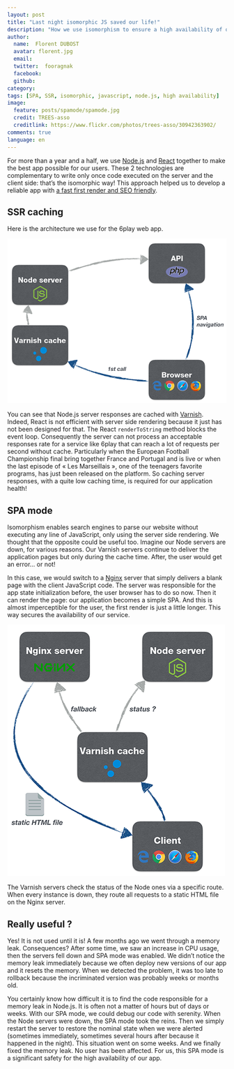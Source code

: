 ```yaml
---
layout: post
title: "Last night isomorphic JS saved our life!"
description: "How we use isomorphism to ensure a high availability of our app."
author:
  name:  Florent DUBOST
  avatar: florent.jpg
  email:
  twitter:  fooragnak
  facebook:
  github:
category:
tags: [SPA, SSR, isomorphic, javascript, node.js, high availability]
image:
  feature: posts/spamode/spamode.jpg
  credit: TREES-asso
  creditlink: https://www.flickr.com/photos/trees-asso/30942363902/
comments: true
language: en
---
```


For more than a year and a half, we use [Node.js](https://nodejs.org/en/) and [React](https://facebook.github.io/react/) together to make the best app possible for our users. These 2 technologies are complementary to write only once code executed on the server and the client side: that’s the isomorphic way! This approach helped us to develop a reliable app with [a fast first render and SEO friendly](/isomorphic-single-page-app-parfaite-react-flux/).

## SSR caching

Here is the architecture we use for the 6play web app.

![6play server architecture](/images/posts/spamode/archi.png)

You can see that Node.js server responses are cached with [Varnish](https://varnish-cache.org/). Indeed, React is not efficient with server side rendering because it just has not been designed for that. The React `renderToString` method blocks the event loop. Consequently the server can not process an acceptable responses rate for a service like 6play that can reach a lot of requests per second without cache. Particularly when the European Football Championship final bring together France and Portugal and is live or when the last episode of « Les Marseillais », one of the teenagers favorite programs, has just been released on the platform. So caching server responses, with a quite low caching time, is required for our application health!

## SPA mode

Isomorphism enables search engines to parse our website without executing any line of JavaScript, only using the server side rendering. We thought that the opposite could be useful too. Imagine our Node servers are down, for various reasons. Our Varnish servers continue to deliver the application pages but only during the cache time. After, the user would get an error… or not!

In this case, we would switch to a [Nginx](https://nginx.org/en/) server that simply delivers a blank page with the client JavaScript code. The server was responsible for the app state initialization before, the user browser has to do so now. Then it can render the page: our application becomes a simple SPA. And this is almost imperceptible for the user, the first render is just a little longer. This way secures the availability of our service.

![SPA mode](/images/posts/spamode/fallback.png)

The Varnish servers check the status of the Node ones via a specific route. When every instance is down, they route all requests to a static HTML file on the Nginx server.

## Really useful ?
  
Yes! It is not used until it is! A few months ago we went through a memory leak. Consequences? After some time, we saw an increase in CPU usage, then the servers fell down and SPA mode was enabled. We didn’t notice the memory leak immediately because we often deploy new versions of our app and it resets the memory. When we detected the problem, it was too late to rollback because the incriminated version was probably weeks or months old.

You certainly know how difficult it is to find the code responsible for a memory leak in Node.js. It is often not a matter of hours but of days or weeks. With our SPA mode, we could debug our code with serenity. When the Node servers were down, the SPA mode took the reins. Then we simply restart the server to restore the nominal state when we were alerted (sometimes immediately, sometimes several hours after because it happened in the night). This situation went on some weeks. And we finally fixed the memory leak. No user has been affected. For us, this SPA mode is a significant safety for the high availability of our app.